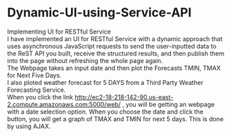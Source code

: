 # Dynamic-UI-using-Service-API
Implementing UI for RESTful Service  
I have implemented an UI for RESTful Service with a dynamic approach that uses asynchronous JavaScript requests to send the user-inputted data to the ReST API you built, receive the structured results, and then publish them into the page without refreshing the whole page again.  
The Webpage takes an input date and then plot the Forecasts TMIN, TMAX for Next Five Days.  
I also ploted weather forecast for 5 DAYS from a Third Party Weather Forecasting Service.  
When you click the link http://ec2-18-218-142-90.us-east-2.compute.amazonaws.com:5000/web/ , you will be getting an webpage with a date selection option. When you choose the date and click the button, you will get a graph of TMAX and TMIN for next 5 days. This is done by using AJAX.  
